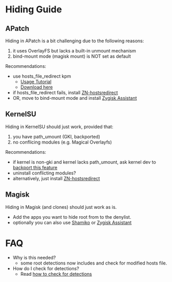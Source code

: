 # Hiding Guide

## APatch
 Hiding in APatch is a bit challenging due to the following reasons:
  1. it uses OverlayFS but lacks a built-in unmount mechanism
  2. bind-mount mode (magisk mount) is NOT set as default

 Recommendations: 
   - use hosts_file_redirect kpm
      - [Usage Tutorial](https://github.com/backslashxx/bindhosts/issues/3)
      - [Download here](https://github.com/AndroidPatch/kpm/releases)
   - if hosts_file_redirect fails, install [ZN-hostsredirect](https://github.com/aviraxp/ZN-hostsredirect/releases)
   - OR, move to bind-mount mode and install [Zygisk Assistant](https://github.com/snake-4/Zygisk-Assistant)

## KernelSU
 Hiding in KernelSU should just work, provided that:
  1. you have path_umount (GKI, backported)
  2. no conflicing modules (e.g. Magical Overlayfs)

 Recommendations:
  - if kernel is non-gki and kernel lacks path_umount, ask kernel dev to [backport this feature](https://github.com/tiann/KernelSU/pull/1464)
  - uninstall conflicting modules? 
  - alternatively, just install [ZN-hostsredirect](https://github.com/aviraxp/ZN-hostsredirect/releases)

## Magisk
 Hiding in Magisk (and clones) should just work as is.
 - Add the apps you want to hide root from to the denylist.
 - optionally you can also use [Shamiko](https://github.com/LSPosed/LSPosed.github.io/releases/) or [Zygisk Assistant](https://github.com/snake-4/Zygisk-Assistant)

# FAQ
 - Why is this needed?
   - some root detections now includes and check for modified hosts file.
 - How do I check for detections?
   - Read [how to check for detections](https://github.com/backslashxx/bindhosts/issues/4)
